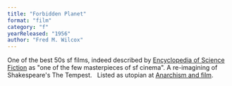 ```yaml
---
title: "Forbidden Planet"
format: "film"
category: "f"
yearReleased: "1956"
author: "Fred M. Wilcox"
---
```

 One of the best 50s sf films, indeed described by <a href="http://www.sf-encyclopedia.com/entry/forbidden_planet">Encyclopedia of  Science Fiction</a> as "one of the few masterpieces of sf cinema". A  re-imagining of Shakespeare's The Tempest.
  
 Listed as utopian at <a href="https://translate.google.com/translate?hl=en&amp;sl=da&amp;tl=en&amp;u=https://sortefane.wordpress.com/r/anarkisme-og-film/"> Anarchism and film</a>.
  